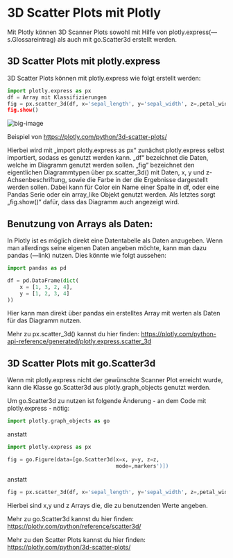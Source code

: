 # 3D Scatter Plots mit Plotly


Mit Plotly können 3D Scanner Plots sowohl mit Hilfe von plotly.express(—s.Glossareintrag) als auch mit go.Scatter3d erstellt werden.

## 3D Scatter Plots mit plotly.express

3D Scatter Plots können mit plotly.express wie folgt erstellt werden:


```python
import plotly.express as px
df = Array mit Klassifizierungen
fig = px.scatter_3d(df, x='sepal_length', y='sepal_width', z=‚petal_width', color='species')
fig.show()
```

![big-image][ScatterPlot]

Beispiel von https://plotly.com/python/3d-scatter-plots/

Hierbei wird mit „import plotly.express as px“ zunächst plotly.express selbst importiert, sodass es genutzt werden kann.
„df“ bezeichnet die Daten, welche im Diagramm genutzt werden sollen.
„fig“ bezeichnet den eigentlichen Diagrammtypen über px.scatter_3d() mit Daten, x, y und z-Achsenbeschriftung, sowie die Farbe in der die Ergebnisse dargestellt werden sollen.
Dabei kann für Color ein Name einer Spalte in df, oder eine Pandas Serie oder ein array_like Objekt genutzt werden.
Als letztes sorgt „fig.show()“ dafür, dass das Diagramm auch angezeigt wird.

## Benutzung von Arrays als Daten:

In Plotly ist es möglich direkt eine Datentabelle als Daten anzugeben. Wenn man allerdings seine eigenen Daten angeben möchte, kann man dazu pandas (—link) nutzen.
Dies könnte wie folgt aussehen:

```python
import pandas as pd

df = pd.DataFrame(dict(
    x = [1, 3, 2, 4],
    y = [1, 2, 3, 4]
))
```
Hier kann man direkt über pandas ein erstelltes Array mit werten als Daten für das Diagramm nutzen.

Mehr zu px.scatter_3d() kannst du hier finden: https://plotly.com/python-api-reference/generated/plotly.express.scatter_3d

## 3D Scatter Plots mit go.Scatter3d

Wenn mit plotly.express nicht der gewünschte Scanner Plot erreicht wurde, kann die Klasse go.Scatter3d aus plotly.graph_objects genutzt werden.

Um go.Scatter3d zu nutzen ist folgende Änderung - an dem Code mit plotly.express - nötig:

```python
import plotly.graph_objects as go 
```
anstatt 
```python
import plotly.express as px
```

```python
fig = go.Figure(data=[go.Scatter3d(x=x, y=y, z=z,
                                   mode=‚markers')]) 
```
anstatt
```python
fig = px.scatter_3d(df, x='sepal_length', y='sepal_width', z=‚petal_width', color='species')
```

Hierbei sind x,y und z Arrays die, die zu benutzenden Werte angeben.

Mehr zu go.Scatter3d kannst du hier finden: https://plotly.com/python/reference/scatter3d/

Mehr zu den Scatter Plots kannst du hier finden: https://plotly.com/python/3d-scatter-plots/

[ScatterPlot]: assets/experiences/sortierroboter/hint_files/img/ScatterPlot.png
